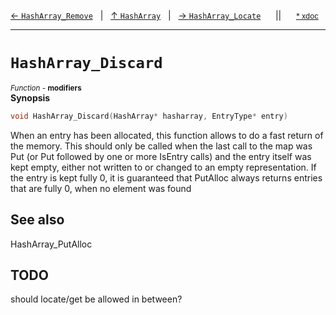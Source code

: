 [&#8592; `HashArray_Remove`](HTL_hasharray.t.h--hasharray--hasharray_remove.md)&nbsp;&nbsp;&nbsp;|&nbsp;&nbsp;&nbsp;[&#8593; `HashArray`](HTL_hasharray.t.h--hasharray.md)&nbsp;&nbsp;&nbsp;|&nbsp;&nbsp;&nbsp;[&#8594; `HashArray_Locate`](HTL_hasharray.t.h--hasharray--hasharray_locate.md)&nbsp;&nbsp;&nbsp;&nbsp;&nbsp;&nbsp;||&nbsp;&nbsp;&nbsp;&nbsp;&nbsp;&nbsp;<small>[\* xdoc](../xdoc/HTL_hasharray.t.h.xmd#L140)</small>
***

# `HashArray_Discard`
<small>*Function* - **modifiers**</small>  
**Synopsis**

```cpp
void HashArray_Discard(HashArray* hasharray, EntryType* entry)
```

When an entry has been allocated, this function allows to do a fast
return of the memory. This should only be called when the last call
to the map was Put (or Put followed by one or more IsEntry calls)
and the entry itself was kept empty, either not written to or changed
to an empty representation. If the entry is kept fully 0, it is
guaranteed that PutAlloc always returns entries that are fully 0,
when no element was found


## See also

HashArray_PutAlloc


## TODO

should locate/get be allowed in between?


